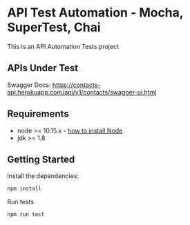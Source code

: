 API Test Automation - Mocha, SuperTest, Chai
=================

This is an API Automation Tests project   

APIs Under Test
---------------
Swagger Docs:  https://contacts-api.herokuapp.com/api/v1/contacts/swagger-ui.html


Requirements
---------------

- node >= 10.15.x - [how to install Node](https://nodejs.org/en/download/)
- jdk >= 1.8

Getting Started
---------------

Install the dependencies:

```bash
npm install
```

Run tests 

```bash
npm run test
```
